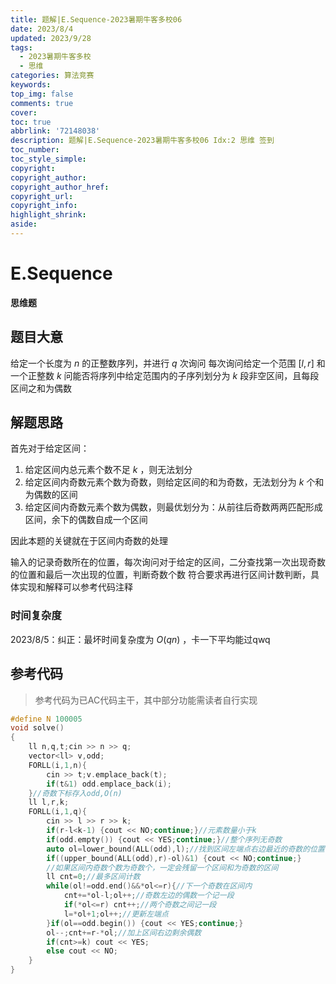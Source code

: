 ```yaml
---
title: 题解|E.Sequence-2023暑期牛客多校06
date: 2023/8/4
updated: 2023/9/28
tags:
  - 2023暑期牛客多校
  - 思维
categories: 算法竞赛
keywords:
top_img: false
comments: true
cover:
toc: true
abbrlink: '72148038'
description: 题解|E.Sequence-2023暑期牛客多校06 Idx:2 思维 签到
toc_number:
toc_style_simple:
copyright:
copyright_author:
copyright_author_href:
copyright_url:
copyright_info:
highlight_shrink:
aside:
---
```


# E.Sequence
**思维题**
## 题目大意
给定一个长度为 $n$ 的正整数序列，并进行 $q$ 次询问
每次询问给定一个范围 $[l,r]$ 和一个正整数 $k$ 
问能否将序列中给定范围内的子序列划分为 $k$ 段非空区间，且每段区间之和为偶数

## 解题思路
首先对于给定区间：
1. 给定区间内总元素个数不足 $k$ ，则无法划分
2. 给定区间内奇数元素个数为奇数，则给定区间的和为奇数，无法划分为 $k$ 个和为偶数的区间
3. 给定区间内奇数元素个数为偶数，则最优划分为：从前往后奇数两两匹配形成区间，余下的偶数自成一个区间

因此本题的关键就在于区间内奇数的处理

输入的记录奇数所在的位置，每次询问对于给定的区间，二分查找第一次出现奇数的位置和最后一次出现的位置，判断奇数个数
符合要求再进行区间计数判断，具体实现和解释可以参考代码注释

### 时间复杂度
2023/8/5：纠正：最坏时间复杂度为 $O(qn)$ ，卡一下平均能过qwq

## 参考代码
> 参考代码为已AC代码主干，其中部分功能需读者自行实现

```cpp
#define N 100005
void solve()
{
    ll n,q,t;cin >> n >> q;
    vector<ll> v,odd;
    FORLL(i,1,n){
        cin >> t;v.emplace_back(t);
        if(t&1) odd.emplace_back(i);
    }//奇数下标存入odd,O(n)
    ll l,r,k;
    FORLL(i,1,q){
        cin >> l >> r >> k;
        if(r-l<k-1) {cout << NO;continue;}//元素数量小于k
        if(odd.empty()) {cout << YES;continue;}//整个序列无奇数
        auto ol=lower_bound(ALL(odd),l);//找到区间左端点右边最近的奇数的位置
        if((upper_bound(ALL(odd),r)-ol)&1) {cout << NO;continue;}
        //如果区间内奇数个数为奇数个，一定会残留一个区间和为奇数的区间
        ll cnt=0;//最多区间计数
        while(ol!=odd.end()&&*ol<=r){//下一个奇数在区间内
            cnt+=*ol-l;ol++;//奇数左边的偶数一个记一段
            if(*ol<=r) cnt++;//两个奇数之间记一段
            l=*ol+1;ol++;//更新左端点
        }if(ol==odd.begin()) {cout << YES;continue;}
        ol--;cnt+=r-*ol;//加上区间右边剩余偶数
        if(cnt>=k) cout << YES;
        else cout << NO;
    }
}
```